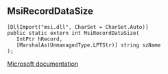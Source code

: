 ## MsiRecordDataSize

```
[DllImport("msi.dll", CharSet = CharSet.Auto)]
public static extern int MsiRecordDataSize(
   IntPtr hRecord,
   [MarshalAs(UnmanagedType.LPTStr)] string szName
);
```

[Microsoft documentation](https://docs.microsoft.com/en-us/windows/win32/api/msi/nf-msi-msirecorddatasize)
